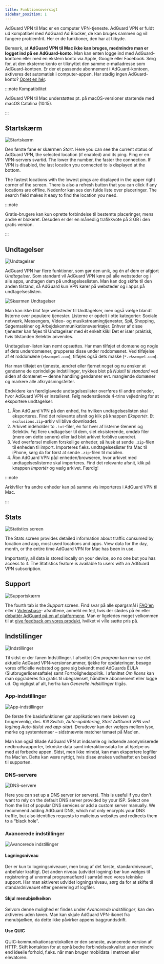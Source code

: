 ```yaml
---
title: Funktionsoversigt
sidebar_position: 1
---
```


AdGuard VPN til Mac er en computer VPN-tjeneste. AdGuard VPN er fuldt ud kompatibel med AdGuard Ad Blocker, de kan bruges sammen og vil fungere problemfrit. Her er de funktioner, den har at tilbyde.

Bemærk, at **AdGuard VPN til Mac ikke kan bruges, medmindre man er logget ind på en AdGuard-konto**. Man kan enten logge ind med AdGuard-kontoen eller med en ekstern konto via Apple, Google eller Facebook. Sørg for, at den eksterne konto er tilknyttet den samme e-mailadresse som AdGuard-kontoen. Er der et passende abonnement i AdGuard-kontoen, aktiveres det automatisk i computer-appen. Har stadig ingen AdGuard-konto? [Opret en hér](https://auth.adguard.com/registration.html).

:::note Kompatibilitet

AdGuard VPN til Mac understøttes pt. på macOS-versioner startende med macOS Catalina (10.15).

:::

## Startskærm

![Startskærm](https://cdn.adguardvpn.com/content/kb/vpn/mac/vpn_main_new_en.jpeg)

Den første fane er skærmen *Start*. Here you can see the current status of AdGuard VPN, the selected location (if enabled) and its ping. Ping er en VPN-servers svartid. The lower the number, the faster the connection. If VPN is disabled, the last location you connected to is displayed at the bottom.

The fastest locations with the lowest pings are displayed in the upper right corner of the screen. There is also a refresh button that you can click if any locations are offline. Nedenfor kan ses den fulde liste over placeringer. The search field makes it easy to find the location you need.

:::note

Gratis-brugere kan kun oprette forbindelse til bestemte placeringer, mens andre er blokeret. Desuden er der en månedlig trafikkvote på 3 GB i den gratis version.

:::

## Undtagelser

![Undtagelser](https://cdn.adguardvpn.com/content/kb/vpn/mac/exclusions_new_en.png)

AdGuard VPN har flere funktioner, som gør den unik, og én af dem er afgjort *Undtagelser*. Som standard vil AdGuard VPN køre på alle websteder og i alle apps, undtagen dem på undtagelseslisten. Man kan dog skifte til den anden tilstand, så AdGuard kun VPN kører på websteder og i apps på undtagelseslisten.

![Skærmen Undtagelser](https://cdn.adguardvpn.com/content/kb/vpn/mac/services_new_en.png)

Man kan ikke blot føje websteder til Undtagelser, men også vælge blandt listerne over populære tjenester. Listerne er opdelt i otte kategorier: Sociale netværk, Messengers, Video- og musikstreamingtjenester, Spil, Shopping, Søgemaskiner og Arbejdskommunikationsværktøjer. Enhver af disse tjenester kan føjes til Undtagelser med ét enkelt klik! Det er især praktisk, hvis tilstanden Selektiv anvendes.

Undtagelser-listen kan nemt opsættes. Har man tilføjet et domæne og nogle af dets underdomæner, grupperes disse under roddomænet. Ved tilføjelse af et roddomæne (`eksempel.com`), tilføjes også dets maske (`*.eksempel.com`).

Har man tilføjet en tjeneste, ændret eller fjernet noget og nu ønsker at gendanne de oprindelige indstillinger, trykkes blot på *Nulstil til standard* ved siden af domænet — denne handling gendanner evt. manglende domæner og markere alle afkrydsningsfelter.

Endvidere kan færdiglavede undtagelseslister overføres til andre enheder, hvor AdGuard VPN er installeret. Følg nedenstående 4-trins vejledning for at eksportere undtagelser:

1. Åbn AdGuard VPN på den enhed, fra hvilken undtagelseslisten skal eksporteres. Find det relevante afsnit og klik på knappen *Eksportér*. Et `exclusions.zip`-arkiv vil blive downloadet.
2. Arkivet indeholder to `.txt`-filer, én for hver af listerne Generel og Selektiv. Føj flere undtagelser til dem, slet eksisterende, omdøb filer (mere om dette senere) eller lad blot arkivet forblive uændret.
3. Ved overførsel mellem forskellige enheder, så husk at sende `.zip`-filen til enheden til import. Importeres f.eks. undtagelseslister fra Mac til iPhone, sørg da for først at sende `.zip`-filen til mobilen.
4. Åbn AdGuard VPN på/i enheden/browseren, hvor arkivet med undtagelseslisterne skal importeres. Find det relevante afsnit, klik på knappen *Importér* og vælg arkivet. Færdig!

:::note

Arkivfiler fra andre enheder kan på samme vis importeres i AdGuard VPN til Mac.

:::

## Stats

![Statistics screen](https://cdn.adguardvpn.com/content/kb/vpn/mac/statistics_en.png)

The Stats screen provides detailed information about traffic consumed by location and app, most used locations and apps. View data for the day, month, or the entire time AdGuard VPN for Mac has been in use.

Importantly, all data is stored locally on your device, so no one but you has access to it. The Statistics feature is available to users with an AdGuard VPN subscription.

## Support

![Supportskærm](https://cdn.adguardvpn.com/content/kb/vpn/mac/support_new_en.png)

The fourth tab is the *Support* screen. Find svar på alle spørgsmål i [FAQ'en](https://adguard-vpn.com/welcome.html#faq) eller i [Vidensbase](/)- afsnittene, anmeld en fejl, hvis der stødes på én eller [debattér AdGuard på en af platformene](https://adguard.com/discuss.html). Man er ligeledes meget velkommen til at [give feedback om vores produkt](https://surveys.adguard.com/vpn_mac/form.html), hvilket vi ville sætte pris på.

## Indstillinger

![Indstillinger](https://cdn.adguardvpn.com/content/kb/vpn/mac/settings_new_en.png)

Til sidst er der fanen Indstillinger. I afsnittet *Om program* kan man se det aktuelle AdGuard VPN-versionsnummer, tjekke for opdateringer, besøge vores officielle websted og gøre sig bekendt med AdGuards EULA (Slutbrugerlicensaftale) samt Fortrolighedspolitik. I afsnittet *Om licens* kan man opgraderes fra gratis til ubegrænset, håndtere abonnement eller logge ud. Og vigtigst af alt, herfra kan *Generelle indstillinger* tilgås.

### App-indstillinger

![App-indstillinger](https://cdn.adguardvpn.com/content/kb/vpn/mac/general-settings_new_en.png)

De første fire basisfunktioner gør applikationen mere bekvem og brugervenlig, dvs. *Kill Switch*, *Auto-opdatering*, *Start AdGuard VPN ved login*og *Auto-tilslut ved app-start*. Derudover kan der vælges mellem lyse, mørke og systemtemaer – sidstnævnte matcher temaet på Mac'en.

Man kan også tillade AdGuard VPN at indsamle og indsende anonymiserede nedbrudsrapporter, tekniske data samt interaktionsdata for at hjælpe os med at forbedre appen. Sidst, men ikke mindst, kan man eksportere logfiler fra Mac'en. Dette kan være nyttigt, hvis disse ønskes vedhæftet en besked til supporten.

### DNS-servere

![DNS-servere](https://cdn.adguardvpn.com/content/kb/vpn/mac/dns_new_en.png)

Here you can set up a DNS server (or servers). This is useful if you don't want to rely on the default DNS server provided by your ISP. Select one from the list of popular DNS services or add a custom server manually. We recommend adding AdGuard DNS, which not only encrypts your DNS traffic, but also identifies requests to malicious websites and redirects them to a “black hole”.

### Avancerede indstillinger

![Avancerede indstillinger](https://cdn.adguardvpn.com/content/kb/vpn/mac/advanced-settings_new_en.png)

#### Logningsniveau

Der er kun to logningsniveauer, men brug af det første, standardniveauet, anbefaler kraftigt. Det anden niveau (udvidet logning) bør kun vælges til registrering af unormal programadfærd i samråd med vores tekniske support. Har man aktiveret udvidet logningsniveau, sørg da for at skifte til standardniveauet efter generering af logfiler.

#### Skjul menubjælkeikon

Selvom denne mulighed er findes under *Avancerede indstillinger*, kan den aktiveres uden tøven. Man kan skjule AdGuard VPN-ikonet fra menubjælken, da dette ikke påvirker appens baggrundsdrift.

#### Use QUIC

QUIC-kommunikationsprotokollen er den seneste, avancerede version af HTTP. Skift kontakten for at opnå bedre forbindelseskvalitet under mindre end ideelle forhold, f.eks. når man bruger mobildata i metroen eller elevatoren.
